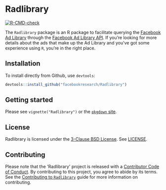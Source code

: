 # Radlibrary

<!-- badges: start -->
[![R-CMD-check](https://github.com/facebookresearch/Radlibrary/workflows/R-CMD-check/badge.svg)](https://github.com/facebookresearch/Radlibrary/actions)
<!-- badges: end -->

The `Radlibrary` package is an R package to facilitate querying the [Facebook Ad Library](https://www.facebook.com/ads/library/) through the [Facebook Ad Library API](https://www.facebook.com/ads/library/api/). If you’re looking for more details about the ads that make up the Ad Library and you’ve got some experience using `R`, you’re in the right place.

## Installation

To install directly from Github, use `devtools`:

``` r
devtools::install_github("facebookresearch/Radlibrary")
```

## Getting started

Please see `vignette("Radlibrary")` or the [`pkgdown` site](https://facebookresearch.github.io/Radlibrary/).

## License

Radlibrary is licensed under the [3-Clause BSD License](https://opensource.org/licenses/BSD-3-Clause). See [LICENSE](LICENSE).

## Contributing

Please note that the 'Radlibrary' project is released with a [Contributor Code of Conduct](CODE_OF_CONDUCT.md). By contributing to this project, you agree to abide by its terms. See the [Contributing to `Radlibrary`](contributing.md) guide for more information on contributing.
